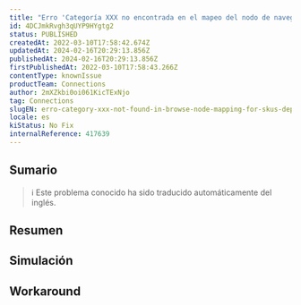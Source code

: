 ```yaml
---
title: "Erro 'Categoría XXX no encontrada en el mapeo del nodo de navegación para la especificación del departamento de SKU, elija una categoría global más específica' persistente"
id: 4DCJmkRvgh3qUYP9HYgtg2
status: PUBLISHED
createdAt: 2022-03-10T17:58:42.674Z
updatedAt: 2024-02-16T20:29:13.856Z
publishedAt: 2024-02-16T20:29:13.856Z
firstPublishedAt: 2022-03-10T17:58:43.266Z
contentType: knownIssue
productTeam: Connections
author: 2mXZkbi0oi061KicTExNjo
tag: Connections
slugEN: erro-category-xxx-not-found-in-browse-node-mapping-for-skus-department-specification-choose-a-more-specific-global-category-persistente
locale: es
kiStatus: No Fix
internalReference: 417639
---
```


## Sumario

>ℹ️ Este problema conocido ha sido traducido automáticamente del inglés.

## **Resumen**

## Simulación



## Workaround



